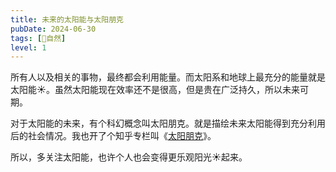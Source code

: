 ```yaml
---
title: 未来的太阳能与太阳朋克
pubDate: 2024-06-30
tags: [🌳自然]
level: 1
---
```


所有人以及相关的事物，最终都会利用能量。而太阳系和地球上最充分的能量就是太阳能☀️。虽然太阳能现在效率还不是很高，但是贵在广泛持久，所以未来可期。

对于太阳能的未来，有个科幻概念叫太阳朋克。就是描绘未来太阳能得到充分利用后的社会情况。我也开了个知乎专栏叫《[太阳朋克]》。

所以，多关注太阳能，也许个人也会变得更乐观阳光☀️起来。

[太阳朋克]: https://www.zhihu.com/column/c_1465779376176082945

